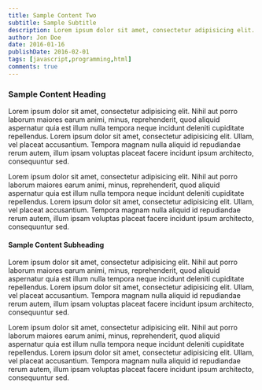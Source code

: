 ```yaml
---
title: Sample Content Two
subtitle: Sample Subtitle
description: Lorem ipsum dolor sit amet, consectetur adipisicing elit. Ipsum quisquam et nostrum.
author: Jon Doe
date: 2016-01-16
publishDate: 2016-02-01
tags: [javascript,programming,html]
comments: true
---
```


### Sample Content Heading

Lorem ipsum dolor sit amet, consectetur adipisicing elit. Nihil aut porro laborum maiores earum animi, minus, reprehenderit, quod aliquid aspernatur quia est illum nulla tempora neque incidunt deleniti cupiditate repellendus. Lorem ipsum dolor sit amet, consectetur adipisicing elit. Ullam, vel placeat accusantium. Tempora magnam nulla aliquid id repudiandae rerum autem, illum ipsam voluptas placeat facere incidunt ipsum architecto, consequuntur sed. 

Lorem ipsum dolor sit amet, consectetur adipisicing elit. Nihil aut porro laborum maiores earum animi, minus, reprehenderit, quod aliquid aspernatur quia est illum nulla tempora neque incidunt deleniti cupiditate repellendus. Lorem ipsum dolor sit amet, consectetur adipisicing elit. Ullam, vel placeat accusantium. Tempora magnam nulla aliquid id repudiandae rerum autem, illum ipsam voluptas placeat facere incidunt ipsum architecto, consequuntur sed.

#### Sample Content Subheading 

Lorem ipsum dolor sit amet, consectetur adipisicing elit. Nihil aut porro laborum maiores earum animi, minus, reprehenderit, quod aliquid aspernatur quia est illum nulla tempora neque incidunt deleniti cupiditate repellendus. Lorem ipsum dolor sit amet, consectetur adipisicing elit. Ullam, vel placeat accusantium. Tempora magnam nulla aliquid id repudiandae rerum autem, illum ipsam voluptas placeat facere incidunt ipsum architecto, consequuntur sed. 

Lorem ipsum dolor sit amet, consectetur adipisicing elit. Nihil aut porro laborum maiores earum animi, minus, reprehenderit, quod aliquid aspernatur quia est illum nulla tempora neque incidunt deleniti cupiditate repellendus. Lorem ipsum dolor sit amet, consectetur adipisicing elit. Ullam, vel placeat accusantium. Tempora magnam nulla aliquid id repudiandae rerum autem, illum ipsam voluptas placeat facere incidunt ipsum architecto, consequuntur sed. 